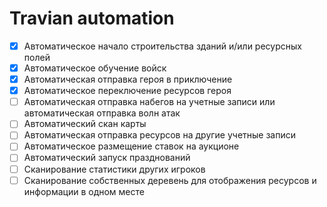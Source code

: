 # Travian automation

- [x] Автоматическое начало строительства зданий и/или ресурсных полей
- [x] Автоматическое обучение войск
- [x] Автоматическая отправка героя в приключение
- [x] Автоматическое переключение ресурсов героя
- [ ] Автоматическая отправка набегов на учетные записи или автоматическая отправка волн атак
- [ ] Автоматический скан карты
- [ ] Автоматическая отправка ресурсов на другие учетные записи
- [ ] Автоматическое размещение ставок на аукционе
- [ ] Автоматический запуск празднований
- [ ] Сканирование статистики других игроков
- [ ] Сканирование собственных деревень для отображения ресурсов и информации в одном месте
